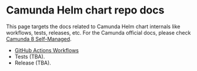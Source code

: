 # Camunda Helm chart repo docs

This page targets the docs related to Camunda Helm chart internals like workflows,
tests, releases, etc. For the Camunda official docs, please check [Camunda 8 Self-Managed](https://docs.camunda.io/docs/self-managed/about-self-managed/).


- [GitHub Actions Workflows](./gha-workflows.md)
- Tests (TBA).
- Release (TBA).
